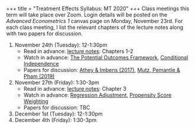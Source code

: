 +++
title = "Treatment Effects Syllabus: MT 2020"
+++
Class meetings this term will take place over Zoom. Login details will be posted on the *Advanced Econometrics 1* canvas page on Monday, November 23rd. For each class meeting, I list the relevant chapters of the lecture notes along with two papers for discussion. 
1. November 24th (Tuesday): 12-1:30pm
    * Read in advance: [lecture notes](/treatment-effects.pdf): Chapters 1-2
    * Watch in advance: [The Potential Outcomes Framework](https://expl.ai/QHUAVRV), [Conditional Independence](https://expl.ai/LXPVDDN)
    * Papers for discussion: [Athey & Imbens (2017)](https://www.sciencedirect.com/science/article/pii/S2214658X16300174), [Mutz, Pemantle & Pham (2019)](https://amstat.tandfonline.com/doi/full/10.1080/00031305.2017.1322143) 
2. November 27th (Friday): 1:30-3pm
    * Read in advance: [lecture notes](/treatment-effects.pdf): Chapter 3
    * Watch in advance: [Regression Adjustment](https://expl.ai/BJWTFKG), [Propensity Score Weighting](https://expl.ai/BASRRGX)
    * Papers for discussion: TBC
3. December 1st (Tuesday): 12-1:30pm
4. December 4th (Friday): 1:30-3pm
